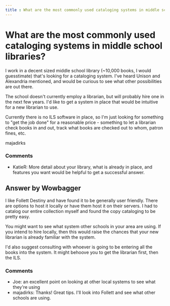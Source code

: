 ```yaml
---
title : What are the most commonly used cataloging systems in middle school libraries?
---
```

What are the most commonly used cataloging systems in middle school libraries?
=====================
I work in a decent sized middle school library (\~10,000 books, I would
guesstimate) that's looking for a cataloging system. I've heard Unison
and Alexandria mentioned, and would be curious to see what other
possibilities are out there.

The school doesn't currently employ a librarian, but will probably hire
one in the next few years. I'd like to get a system in place that would
be intuitive for a new librarian to use.

Currently there is no ILS software in place, so I'm just looking for
something to "get the job done" for a reasonable price - something to
let a librarian check books in and out, track what books are checked out
to whom, patron fines, etc.

majadirks

### Comments ###
* KatieR: More detail about your library, what is already in place, and features
you want would be helpful to get a successful answer.


Answer by Wowbagger
----------------
I like Follett Destiny and have found it to be generally user friendly.
There are options to host it locally or have them host it on their
servers. I had to catalog our entire collection myself and found the
copy cataloging to be pretty easy.

You might want to see what system other schools in your area are using.
If you intend to hire locally, then this would raise the chances that
your new librarian is already familiar with the system.

I'd also suggest consulting with whoever is going to be entering all the
books into the system. It might behoove you to get the librarian first,
then the ILS.

### Comments ###
* Joe: an excellent point on looking at other local systems to see what they're
using
* majadirks: Thanks! Great tips. I'll look into Follett and see what other schools
are using.

